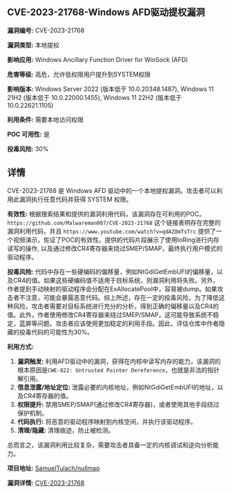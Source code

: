 ## CVE-2023-21768-Windows AFD驱动提权漏洞

**漏洞编号:** CVE-2023-21768

**漏洞类型:** 本地提权

**影响应用:** Windows Ancillary Function Driver for WinSock (AFD)

**危害等级:** 高危，允许低权限用户提升到SYSTEM权限

**影响版本:** Windows Server 2022 (版本低于 10.0.20348.1487), Windows 11 21H2 (版本低于 10.0.22000.1455), Windows 11 22H2 (版本低于 10.0.22621.1105)

**利用条件:** 需要本地访问权限

**POC 可用性:** 是

**投毒风险:** 30%

## 详情

CVE-2023-21768 是 Windows AFD 驱动中的一个本地提权漏洞。攻击者可以利用此漏洞执行任意代码并获得 SYSTEM 权限。

**有效性:**
根据搜索结果和提供的漏洞利用代码，该漏洞存在可利用的POC。`https://github.com/Malwareman007/CVE-2023-21768` 这个链接表明存在完整的漏洞利用代码，并且 `https://www.youtube.com/watch?v=qdAZ8mTsTrc` 提供了一个视频演示，佐证了POC的有效性。提供的代码片段展示了使用IoRing进行内存读写的操作, 以及通过修改CR4寄存器来绕过SMEP/SMAP，最终执行用户模式的驱动程序。

**投毒风险:**
代码中存在一些硬编码的偏移量，例如NtGdiGetEmbUFI的偏移量，以及CR4的值。如果这些硬编码值不适用于目标系统，则漏洞利用将失败。另外，作者提到手动映射的驱动程序会分配在ExAllocatePool中，容易被dump。如果攻击者不注意，可能会暴露恶意代码。综上所述，存在一定的投毒风险，为了降低这种风险，攻击者需要对目标系统进行充分的分析，得到正确的偏移量以及CR4的值。此外，作者使用修改CR4寄存器来绕过SMEP/SMAP，这可能导致系统不稳定，蓝屏等问题。攻击者应该使用更加稳定的利用手段。因此，评估仓库中作者隐藏的投毒代码的可能性为30%。

**利用方式:**
1.  **漏洞触发:** 利用AFD驱动中的漏洞，获得在内核中读写内存的能力，该漏洞的根本原因是`CWE-822: Untrusted Pointer Dereference`，也就是非法的指针解引用。
2.  **信息泄露/地址定位:** 泄露必要的内核地址，例如NtGdiGetEmbUFI的地址，以及CR4寄存器的值。
3.  **权限提升:** 禁用SMEP/SMAP(通过修改CR4寄存器)，或者使用其他手段绕过保护机制。
4.  **代码执行:** 将恶意的驱动程序映射到内核空间，并执行该驱动程序。
5.  **清理/隐藏:** 清理痕迹，防止被检测。

总而言之，该漏洞利用比较复杂，需要攻击者具备一定的内核调试和逆向分析能力。

**项目地址:** [SamuelTulach/nullmap](https://github.com/SamuelTulach/nullmap)

**漏洞详情:** [CVE-2023-21768](https://nvd.nist.gov/vuln/detail/CVE-2023-21768)